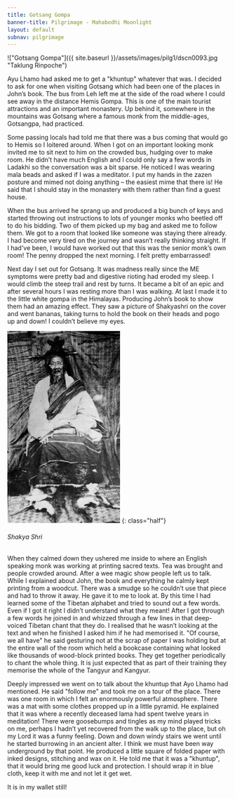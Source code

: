```yaml
---
title: Gotsang Gompa
banner-title: Pilgrimage - Mahabodhi Moonlight
layout: default
subnav: pilgrimage
---
```


!["Gotsang Gompa"]({{ site.baseurl }}/assets/images/pilg1/dscn0093.jpg "Taklung Rinpoche")

Ayu Lhamo had asked me to get a "khuntup" whatever that was. I decided to ask
for one when visiting Gotsang which had been one of the places in John’s book.
The bus from Leh left me at the side of the road where I could see away in the
distance Hemis Gompa. This is one of the main tourist attractions and an
important monastery. Up behind it, somewhere in the mountains was Gotsang where
a famous monk from the middle-ages, Gotsangpa, had practiced. 

Some passing locals had told me that there was a bus coming that would go to
Hemis so I loitered around. When I got on an important looking monk invited me
to sit next to him on the crowded bus, hudging over to make room. He didn’t
have much English and I could only say a few words in Ladakhi so the
conversation was a bit sparse. He noticed I was wearing mala beads and asked if
I was a meditator. I put my hands in the zazen posture and mimed not doing
anything – the easiest mime that there is! He said that I should stay in the
monastery with them rather than find a guest house. 

When the bus arrived he sprang up and produced a big bunch of keys and started
throwing out instructions to lots of younger monks who beetled off to do his
bidding. Two of them picked up my bag and asked me to follow them. We got to a
room that looked like someone was staying there already. I had become very
tired on the journey and wasn’t really thinking straight. If I had've been, I
would have worked out that this was the senior monk’s own room! The penny
dropped the next morning. I felt pretty embarrassed! 

Next day I set out for Gotsang. It was madness really since the ME symptoms
were pretty bad and digestive rioting had eroded my sleep. I would climb the
steep trail and rest by turns. It became a bit of an epic and after several
hours I was resting more than I was walking. At last I made it to the little
white gompa in the Himalayas. Producing John’s book to show them had an amazing
effect. They saw a picture of Shakyashri on the cover and went bananas, taking
turns to hold the book on their heads and pogo up and down! I couldn’t believe
my eyes. 

![Shakya Shri](/assets/images/pilg1/shakyashri.jpg)
{: class="half"}
###### Shakya Shri

When they calmed down they ushered me inside to where an English speaking monk
was working at printing sacred texts. Tea was brought and people crowded
around. After a wee magic show people left us to talk. While I explained about
John, the book and everything he calmly kept printing from a woodcut. There was
a smudge so he couldn’t use that piece and had to throw it away. He gave it to
me to look at. By this time I had learned some of the Tibetan alphabet and
tried to sound out a few words. Even if I got it right I didn’t understand what
they meant! After I got through a few words he joined in and whizzed through a
few lines in that deep-voiced Tibetan chant that they do. I realised that he
wasn’t looking at the text and when he finished I asked him if he had memorised
it. "Of course, we all have" he said gesturing not at the scrap of paper I was
holding but at the entire wall of the room which held a bookcase containing
what looked like thousands of wood-block printed books. They get together
periodically to chant the whole thing. It is just expected that as part of
their training they memorise the whole of the Tangyur and Kangyur. 

Deeply impressed we went on to talk about the khuntup that Ayo Lhamo had
mentioned. He said "follow me" and took me on a tour of the place. There was
one room in which I felt an enormously powerful atmosphere. There was a mat
with some clothes propped up in a little pyramid. He explained that it was
where a recently deceased lama had spent twelve years in meditation! There were
goosebumps and tingles as my mind played tricks on me, perhaps I hadn’t yet
recovered from the walk up to the place, but oh my Lord it was a funny feeling.
Down and down windy stairs we went until he started burrowing in an ancient
alter. I think we must have been way underground by that point. He produced a
little square of folded paper with inked designs, stitching and wax on it. He
told me that it was a "khuntup", that it would bring me good luck and
protection. I should wrap it in blue cloth, keep it with me and not let it get
wet. 

It is in my wallet still!

